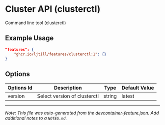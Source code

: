
# Cluster API (clusterctl)

Command line tool (clusterctl)

## Example Usage

```json
"features": {
    "ghcr.io/ljtill/features/clusterctl:1": {}
}
```

## Options

| Options Id | Description | Type | Default Value |
|-----|-----|-----|-----|
| version | Select version of clusterctl | string | latest |



---

_Note: This file was auto-generated from the [devcontainer-feature.json](https://github.com/ljtill/features/blob/main/src/clusterctl/devcontainer-feature.json).  Add additional notes to a `NOTES.md`._
